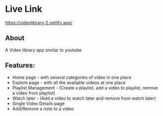 # Live Link

https://videolibrary-2.netlify.app/

## About
A Video library app similar to youtube

## Features: 
- Home page - with several categories of video in one place
- Explore page - with all the available videos at one place
- Playlist Management - (Create a playlist, add a video to playlist, remove a video from playlist)
- Watch later - (Add a video to watch later and remove from watch later)
- Single Video Details page
- Add/Remove a note to a video

